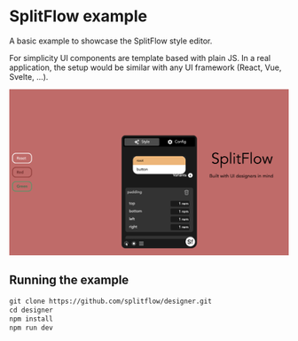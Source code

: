 # SplitFlow example

A basic example to showcase the SplitFlow style editor.

For simplicity UI components are template based with plain JS. In a real application, the setup would be similar with any UI framework (React, Vue, Svelte, ...).

![SplitFlow example](https://github.com/splitflow/designer/blob/master/public/example.png?raw=true)

## Running the example

```
git clone https://github.com/splitflow/designer.git
cd designer
npm install
npm run dev
```